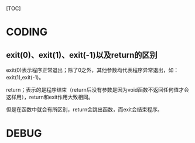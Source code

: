 [TOC]



# CODING

## exit(0)、exit(1)、exit(-1)以及return的区别

exit(0)表示程序正常退出；除了0之外，其他参数均代表程序异常退出，如：exit(1),exit(-1)。

return；表示的是程序结束（return后没有参数是因为void函数不返回任何值才会这样用），return和exit作用大致相同。

但是在函数中就会有所区别，return会跳出函数，而exit会结束程序。

# DEBUG

